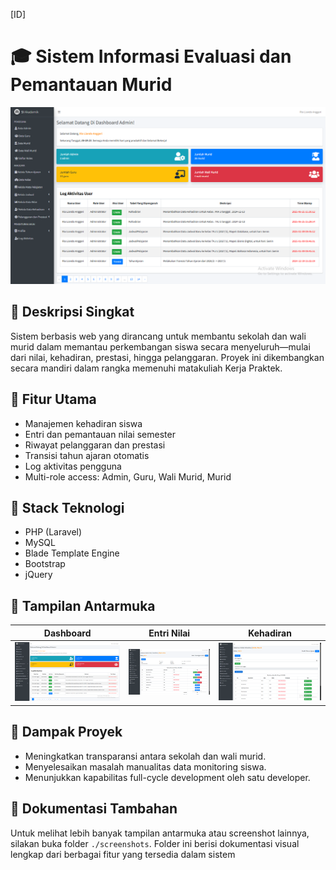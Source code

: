 [ID]
# 🎓 Sistem Informasi Evaluasi dan Pemantauan Murid

<p align="center">
  <img src="screenshots/2._admin's_dashboard.png" width="700" alt="Dashboard Admin Screenshot"/>
</p>

## 📌 Deskripsi Singkat

Sistem berbasis web yang dirancang untuk membantu sekolah dan wali murid dalam memantau perkembangan siswa secara menyeluruh—mulai dari nilai, kehadiran, prestasi, hingga pelanggaran. Proyek ini dikembangkan secara mandiri dalam rangka memenuhi matakuliah Kerja Praktek.

## 🚀 Fitur Utama

- Manajemen kehadiran siswa
- Entri dan pemantauan nilai semester
- Riwayat pelanggaran dan prestasi
- Transisi tahun ajaran otomatis
- Log aktivitas pengguna
- Multi-role access: Admin, Guru, Wali Murid, Murid

## 🧰 Stack Teknologi

- PHP (Laravel)
- MySQL
- Blade Template Engine
- Bootstrap
- jQuery

## 📸 Tampilan Antarmuka

| Dashboard | Entri Nilai | Kehadiran |
|----------|-------------|-----------|
| ![Dashboard](screenshots/2._admin's_dashboard.png) | ![Nilai](screenshots/2.13_student's_grade_management.png) | ![Kehadiran](screenshots/2.12_student's_attendance_management.png) |

## 🏁 Dampak Proyek

- Meningkatkan transparansi antara sekolah dan wali murid.
- Menyelesaikan masalah manualitas data monitoring siswa.
- Menunjukkan kapabilitas full-cycle development oleh satu developer.

## 📁 Dokumentasi Tambahan

Untuk melihat lebih banyak tampilan antarmuka atau screenshot lainnya, silakan buka folder `./screenshots`. Folder ini berisi dokumentasi visual lengkap dari berbagai fitur yang tersedia dalam sistem
